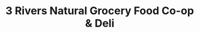 ---
title: "3 Rivers Natural Grocery Food Co-op & Deli"
url: /fort-wayne/3-rivers-natural-grocery-food-co-op-and-deli/
shop: convenience
---